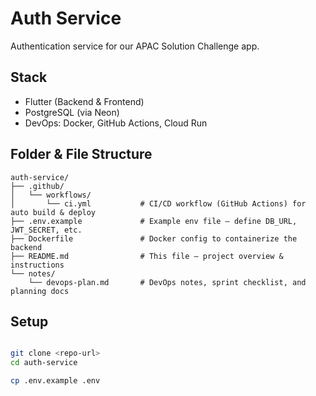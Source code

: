 # Auth Service

Authentication service for our APAC Solution Challenge app.

## Stack

- Flutter (Backend & Frontend)
- PostgreSQL (via Neon)
- DevOps: Docker, GitHub Actions, Cloud Run

## Folder & File Structure

```text
auth-service/
├── .github/
│   └── workflows/
│       └── ci.yml           # CI/CD workflow (GitHub Actions) for auto build & deploy
├── .env.example             # Example env file – define DB_URL, JWT_SECRET, etc.
├── Dockerfile               # Docker config to containerize the backend
├── README.md                # This file – project overview & instructions
└── notes/
    └── devops-plan.md       # DevOps notes, sprint checklist, and planning docs
```

## Setup

```bash

git clone <repo-url>
cd auth-service

cp .env.example .env
```
